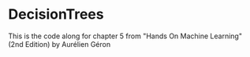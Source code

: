 # DecisionTrees
This is the code along for chapter 5 from "Hands On Machine Learning" (2nd Edition) by Aurélien Géron
